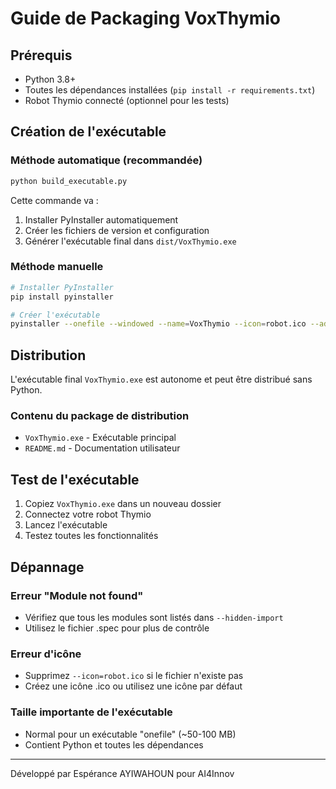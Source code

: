 # Guide de Packaging VoxThymio

## Prérequis
- Python 3.8+
- Toutes les dépendances installées (`pip install -r requirements.txt`)
- Robot Thymio connecté (optionnel pour les tests)

## Création de l'exécutable

### Méthode automatique (recommandée)
```bash
python build_executable.py
```

Cette commande va :
1. Installer PyInstaller automatiquement
2. Créer les fichiers de version et configuration
3. Générer l'exécutable final dans `dist/VoxThymio.exe`

### Méthode manuelle
```bash
# Installer PyInstaller
pip install pyinstaller

# Créer l'exécutable
pyinstaller --onefile --windowed --name=VoxThymio --icon=robot.ico --add-data="src;src" --hidden-import=tdmclient --hidden-import=speech_recognition --hidden-import=pyaudio voxthymio_gui.py
```

## Distribution

L'exécutable final `VoxThymio.exe` est autonome et peut être distribué sans Python.

### Contenu du package de distribution
- `VoxThymio.exe` - Exécutable principal
- `README.md` - Documentation utilisateur

## Test de l'exécutable

1. Copiez `VoxThymio.exe` dans un nouveau dossier
2. Connectez votre robot Thymio
3. Lancez l'exécutable
4. Testez toutes les fonctionnalités

## Dépannage

### Erreur "Module not found"
- Vérifiez que tous les modules sont listés dans `--hidden-import`
- Utilisez le fichier .spec pour plus de contrôle

### Erreur d'icône
- Supprimez `--icon=robot.ico` si le fichier n'existe pas
- Créez une icône .ico ou utilisez une icône par défaut

### Taille importante de l'exécutable
- Normal pour un exécutable "onefile" (~50-100 MB)
- Contient Python et toutes les dépendances

---
Développé par Espérance AYIWAHOUN pour AI4Innov
